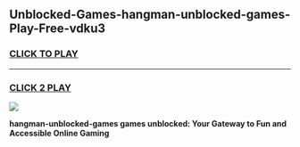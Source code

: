 
## Unblocked-Games-hangman-unblocked-games-Play-Free-vdku3
<h3>
<a href="https://premium76.site?title=hangman-unblocked-games&ref=20A">CLICK TO PLAY</a></h3>
<hr>

<h3>
<a href="https://premium76.site?title=hangman-unblocked-games&ref=20A">CLICK 2 PLAY</a>
  
</h3>

<a href="https://premium76.site?title=hangman-unblocked-games&ref=20A"><img src="https://clearcache.store/games.png"></a>


**hangman-unblocked-games games unblocked: Your Gateway to Fun and Accessible Online Gaming**
